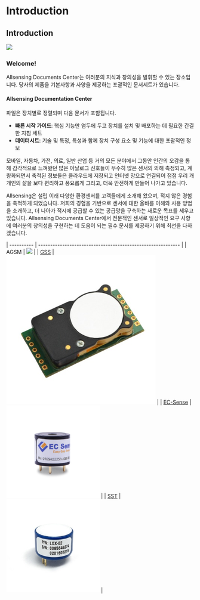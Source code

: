 # Introduction

## Introduction

![](.gitbook/assets/allsensing\_logo.png)

### Welcome!

Allsensing Documents Center는 여러분의 지식과 창의성을 발휘할 수 있는 장소입니다. 당사의 제품을 기본사항과 사양을 제공하는 포괄적인 문서세트가 있습니다.

#### Allsensing Documentation Center

파일은 장치별로 정렬되며 다음 문서가 포함됩니다.

* **빠른 시작 가이드**: 핵심 기능만 염두에 두고 장치를 설치 및 배포하는 데 필요한 간결한 지침 세트
* **데이터시트**: 기술 및 특정, 특성과 함께 장치 구성 요소 및 기능에 대한 포괄적인 정보

모바일, 자동차, 가전, 의료, 일반 산업 등 거의 모든 분야에서 그동안 인간의 오감을 통해 감각적으로 느껴왔던 많은 아날로그 신호들이 무수히 많은 센서의 의해 측정되고, 계량화되면서 축적된 정보들은 클라우드에 저장되고 인터넷 망으로 연결되어 점점 우리 개개인의 삶을 보다 편리하고 풍요롭게 그리고, 더욱 안전하게 만들어 나가고 있습니다.

Allsensing은 설립 이래 다양한 환경센서를 고객들에게 소개해 왔으며, 적지 않은 경험을 축적하게 되었습니다. 저희의 경험을 기반으로 센서에 대한 올바를 이해와 사용 방법을 소개하고, 더 나아가 적시에 공급할 수 있는 공급망을 구축하는 새로운 목표를 세우고 있습니다. Allsensing Documents Center에서 전문적인 센서로 일상적인 요구 사항에 여러분의 창의성을 구현하는 데 도움이 되는 필수 문서를 제공하기 위해 최선을 다하겠습니다.

| ---------- | ----------------------------------------------------------- |
| AGSM | ![](<.gitbook/assets/IMG\_0573 (1).png>)  |
| [GSS](https://allsensing.com/product/search.html?banner_action=&keyword=gss) |  ![](<.gitbook/assets/GSS (1).jpg>) |
| [EC-Sense](https://allsensing.com/product/search.html?banner_action=&keyword=ec+sense) | ![](<.gitbook/assets/EC-Sens profile.png>) |
| [SST](https://allsensing.com/product/search.html?banner_action=&keyword=sst) | ![](<.gitbook/assets/lox-o2 250250 (1).jpg>) |
